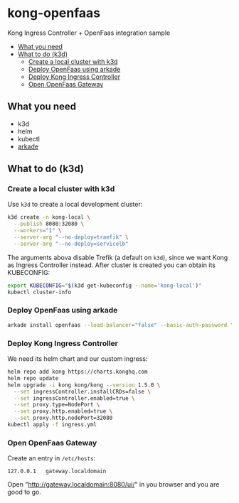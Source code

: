 # kong-openfaas <!-- omit in toc -->

Kong Ingress Controller + OpenFaas integration sample

- [What you need](#what-you-need)
- [What to do (k3d)](#what-to-do-k3d)
  - [Create a local cluster with k3d](#create-a-local-cluster-with-k3d)
  - [Deploy OpenFaas using arkade](#deploy-openfaas-using-arkade)
  - [Deploy Kong Ingress Controller](#deploy-kong-ingress-controller)
  - [Open OpenFaas Gateway](#open-openfaas-gateway)

## What you need

- k3d
- helm
- kubectl
- [arkade](https://github.com/alexellis/arkade)

## What to do (k3d)

### Create a local cluster with k3d

Use `k3d` to create a local development cluster:

```sh
k3d create -n kong-local \
  --publish 8080:32080 \
  --workers="1" \
  --server-arg "--no-deploy=traefik" \
  --server-arg "--no-deploy=servicelb"
```

The arguments abova disable Trefik (a default on `k3d`), since we want Kong as Ingress Controller instead.
After cluster is created you can obtain its KUBECONFIG:

```sh
export KUBECONFIG="$(k3d get-kubeconfig --name='kong-local')"
kubectl cluster-info
```

### Deploy OpenFaas using arkade

```sh
arkade install openfaas --load-balancer="false" --basic-auth-password "password"
```

### Deploy Kong Ingress Controller

We need its helm chart and our custom ingress:

```sh
helm repo add kong https://charts.konghq.com
helm repo update
helm upgrade -i kong kong/kong --version 1.5.0 \
  --set ingressController.installCRDs=false \
  --set ingressController.enabled=true \
  --set proxy.type=NodePort \
  --set proxy.http.enabled=true \
  --set proxy.http.nodePort=32080
kubectl apply -f ingress.yml
```

### Open OpenFaas Gateway

Create an entry in `/etc/hosts`:

```
127.0.0.1 	gateway.localdomain

```

Open "http://gateway.localdomain:8080/ui/" in you browser and you are good to go.
